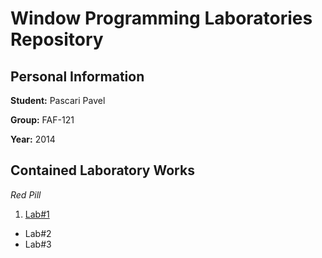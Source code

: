# Window Programming Laboratories Repository


## Personal Information

**Student:** Pascari Pavel

**Group:** FAF-121

**Year:** 2014

## Contained Laboratory Works


_Red Pill_

1. [Lab#1]()
*  Lab#2
*  Lab#3

